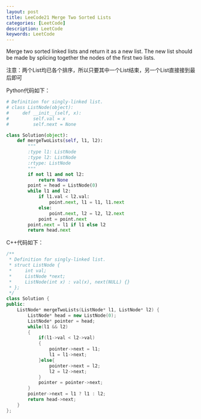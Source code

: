 ```yaml
---
layout: post
title: LeeCode21 Merge Two Sorted Lists
categories: [LeetCode]
description: LeetCode
keywords: LeetCode
---
```


Merge two sorted linked lists and return it as a new list. The new list should be made by splicing together the nodes of the first two lists.

注意：两个List均已各个排序，所以只要其中一个List结束，另一个List直接接到最后即可

Python代码如下：
```python
# Definition for singly-linked list.
# class ListNode(object):
#     def __init__(self, x):
#         self.val = x
#         self.next = None

class Solution(object):
    def mergeTwoLists(self, l1, l2):
        """
        :type l1: ListNode
        :type l2: ListNode
        :rtype: ListNode
        """
        if not l1 and not l2:
            return None
        point = head = ListNode(0)
        while l1 and l2:
            if l1.val < l2.val:
                point.next, l1 = l1, l1.next
            else:
                point.next, l2 = l2, l2.next
            point = point.next
        point.next = l1 if l1 else l2
        return head.next
```

C++代码如下：
```c++
/**
 * Definition for singly-linked list.
 * struct ListNode {
 *     int val;
 *     ListNode *next;
 *     ListNode(int x) : val(x), next(NULL) {}
 * };
 */
class Solution {
public:
    ListNode* mergeTwoLists(ListNode* l1, ListNode* l2) {
        ListNode* head = new ListNode(0);
        ListNode* pointer = head;
        while(l1 && l2)
        {
            if(l1->val < l2->val)
            {
                pointer->next = l1;
                l1 = l1->next;
            }else{
                pointer->next = l2;
                l2 = l2->next;
            }
            pointer = pointer->next;
        }
        pointer->next = l1 ? l1 : l2;
        return head->next;
    }
};
```
